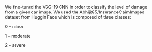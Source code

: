 We fine-tuned the VGG-19 CNN in order to classify the level of damage from a given car image.
We used the Abhijit85/InsuranceClaimImages dataset from Huggin Face which is composed 
of three classes:
	
0 - minor

1 – moderate​

2 - severe
